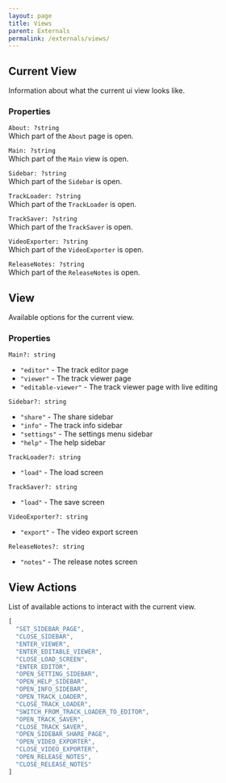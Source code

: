```yaml
---
layout: page
title: Views
parent: Externals
permalink: /externals/views/
---
```


## Current View

Information about what the current ui view looks like.

### Properties

`About: ?string`\
Which part of the `About` page is open.

`Main: ?string`\
Which part of the `Main` view is open.

`Sidebar: ?string`\
Which part of the `Sidebar` is open.

`TrackLoader: ?string`\
Which part of the `TrackLoader` is open.

`TrackSaver: ?string`\
Which part of the `TrackSaver` is open.

`VideoExporter: ?string`\
Which part of the `VideoExporter` is open.

`ReleaseNotes: ?string`\
Which part of the `ReleaseNotes` is open.

## View

Available options for the current view.

### Properties

`Main?: string`
- `"editor"` - The track editor page
- `"viewer"` - The track viewer page
- `"editable-viewer"` - The track viewer page with live editing

`Sidebar?: string`
- `"share"` - The share sidebar
- `"info"` - The track info sidebar
- `"settings"` - The settings menu sidebar
- `"help"` - The help sidebar

`TrackLoader?: string`
- `"load"` - The load screen

`TrackSaver?: string`
- `"load"` - The save screen

`VideoExporter?: string`
- `"export"` - The video export screen

`ReleaseNotes?: string`
- `"notes"` - The release notes screen

## View Actions

List of available actions to interact with the current view.

```js
[
  "SET_SIDEBAR_PAGE",
  "CLOSE_SIDEBAR",
  "ENTER_VIEWER",
  "ENTER_EDITABLE_VIEWER",
  "CLOSE_LOAD_SCREEN",
  "ENTER_EDITOR",
  "OPEN_SETTING_SIDEBAR",
  "OPEN_HELP_SIDEBAR",
  "OPEN_INFO_SIDEBAR",
  "OPEN_TRACK_LOADER",
  "CLOSE_TRACK_LOADER",
  "SWITCH_FROM_TRACK_LOADER_TO_EDITOR",
  "OPEN_TRACK_SAVER",
  "CLOSE_TRACK_SAVER",
  "OPEN_SIDEBAR_SHARE_PAGE",
  "OPEN_VIDEO_EXPORTER",
  "CLOSE_VIDEO_EXPORTER",
  "OPEN_RELEASE_NOTES",
  "CLOSE_RELEASE_NOTES"
]
```